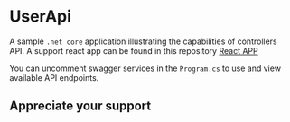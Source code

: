 # UserApi

A sample `.net core` application illustrating the capabilities of controllers API. A support react app can be found in this repository [React APP](https://github.com/Official-Mwita/React-app-for-userapi/)

You can uncomment swagger services in the `Program.cs` to use and view available API endpoints. 

## Appreciate your support
